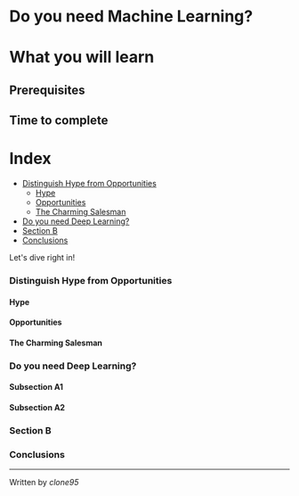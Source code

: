 
# Do you need Machine Learning?

# What you will learn 

## Prerequisites

## Time to complete

# Index
 - [Distinguish Hype from Opportunities](#Distinguish-Hype-from-Opportunities)
   - [Hype](#Hype)
   - [Opportunities](#Opportunities)
   - [The Charming Salesman](#The-Charming-Salesman)
 - [Do you need Deep Learning?](#Do-you-need-Deep-Learning?)
 - [Section B](#section-b)
 - [Conclusions](#Conclusions)

Let's dive right in!
 
### Distinguish Hype from Opportunities
#### Hype
#### Opportunities
#### The Charming Salesman
### Do you need Deep Learning?
#### Subsection A1

#### Subsection A2

### Section B


### Conclusions


----

Written by _clone95_


